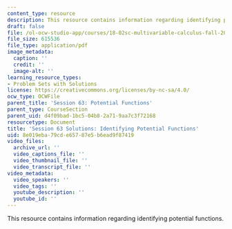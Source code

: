 ```yaml
---
content_type: resource
description: This resource contains information regarding identifying potential functions.
draft: false
file: /ol-ocw-studio-app/courses/18-02sc-multivariable-calculus-fall-2010/8e019eba79cde65787e5b6ead9f87419_MIT18_02SC_pb_63_comb.pdf
file_size: 615536
file_type: application/pdf
image_metadata:
  caption: ''
  credit: ''
  image-alt: ''
learning_resource_types:
- Problem Sets with Solutions
license: https://creativecommons.org/licenses/by-nc-sa/4.0/
ocw_type: OCWFile
parent_title: 'Session 63: Potential Functions'
parent_type: CourseSection
parent_uid: d4f09bad-1bc5-04b8-2a71-9aa7c3f72168
resourcetype: Document
title: 'Session 63 Solutions: Identifying Potential Functions'
uid: 8e019eba-79cd-e657-87e5-b6ead9f87419
video_files:
  archive_url: ''
  video_captions_file: ''
  video_thumbnail_file: ''
  video_transcript_file: ''
video_metadata:
  video_speakers: ''
  video_tags: ''
  youtube_description: ''
  youtube_id: ''
---
```

This resource contains information regarding identifying potential functions.